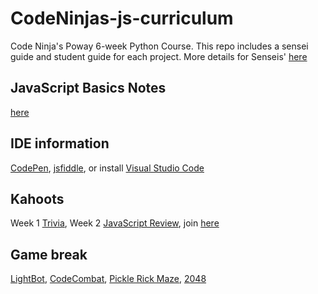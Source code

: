 # CodeNinjas-js-curriculum
Code Ninja's Poway 6-week Python Course. This repo includes a sensei guide and student guide for each project. 
More details for Senseis' [here](https://docs.google.com/document/d/1kA0qK6XSSc8vK3oVod3vWxcS-1FoDA31ZSzKWL8q760/edit?usp=sharing)

## JavaScript Basics Notes
[here](https://docs.google.com/document/d/1A9VMDgBYsWHq9LQ3pB2_XlFygGqfbNegwZceH8P_SS4/edit?usp=sharing)

## IDE information
[CodePen](https://codepen.io/), 
[jsfiddle](https://jsfiddle.net/), 
or install [Visual Studio Code](https://code.visualstudio.com/download)


## Kahoots
Week 1 [Trivia](https://create.kahoot.it/details/fun-trivia-5th-grade/cf1d927e-b6c7-4937-b000-d6434b7f6b0d),
Week 2 [JavaScript Review](https://create.kahoot.it/share/javascript-review/7a47cd3d-d052-4e47-bd4f-4cce7789dea5), 
join [here](kahoot.it)

## Game break
[LightBot](https://lightbot.com/flash.html), 
[CodeCombat](https://codecombat.com/), 
[Pickle Rick Maze](https://codepen.io/TheCodeDepository/pen/jKBaoN),
[2048](https://play2048.co/)
